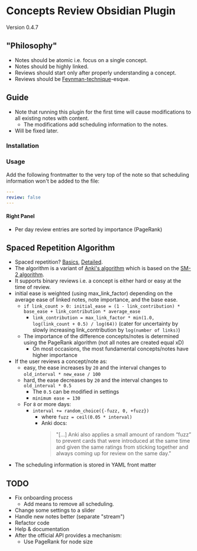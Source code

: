 # Concepts Review Obsidian Plugin

Version 0.4.7

## "Philosophy"

- Notes should be atomic i.e. focus on a single concept.
- Notes should be highly linked.
- Reviews should start only after properly understanding a concept.
- Reviews should be [Feynman-technique](https://fs.blog/2021/02/feynman-learning-technique/)-esque.

## Guide

- Note that running this plugin for the first time will cause modifications to all existing notes with content.
  - The modifications add scheduling information to the notes.
- Will be fixed later.

### Installation

### Usage

Add the following frontmatter to the very top of the note so that scheduling information won't be added to the file:
```yaml
---
review: false
---
```

#### Right Panel

- Per day review entries are sorted by importance (PageRank)

## Spaced Repetition Algorithm

- Spaced repetition? [Basics](https://ncase.me/remember/), [Detailed](https://www.gwern.net/Spaced-repetition).
- The algorithm is a variant of [Anki's algorithm](https://faqs.ankiweb.net/what-spaced-repetition-algorithm.html) which is based on the [SM-2 algorithm](https://www.supermemo.com/en/archives1990-2015/english/ol/sm2).
- It supports binary reviews i.e. a concept is either hard or easy at the time of review.
- initial ease is weighted (using max_link_factor) depending on the average ease of linked notes, note importance, and the base ease.
  - `if link_count > 0: initial_ease = (1 - link_contribution) * base_ease + link_contribution * average_ease`
    - `link_contribution = max_link_factor * min(1.0, log(link_count + 0.5) / log(64))` (cater for uncertainty by slowly increasing link_contribution by `log(number of links)`)
  - The importance of the difference concepts/notes is determined using the PageRank algorithm (not all notes are created equal xD)
    - On most occasions, the most fundamental concepts/notes have higher importance
- If the user reviews a concept/note as:
  - easy, the ease increases by `20` and the interval changes to `old_interval * new_ease / 100`
  - hard, the ease decreases by `20` and the interval changes to `old_interval * 0.5`
    - The `0.5` can be modified in settings
    - `minimum ease = 130`
  - For `8` or more days:
    - `interval += random_choice({-fuzz, 0, +fuzz})`
      - where `fuzz = ceil(0.05 * interval)`
      - Anki docs:
        > "[...] Anki also applies a small amount of random “fuzz” to prevent cards that were introduced at the same time and given the same ratings from sticking together and always coming up for review on the same day."
- The scheduling information is stored in YAML front matter

## TODO

- Fix onboarding process
  - Add means to remove all scheduling.
- Change some settings to a slider
- Handle new notes better (separate "stream")
- Refactor code
- Help & documentation
- After the official API provides a mechanism:
  - Use PageRank for node size
